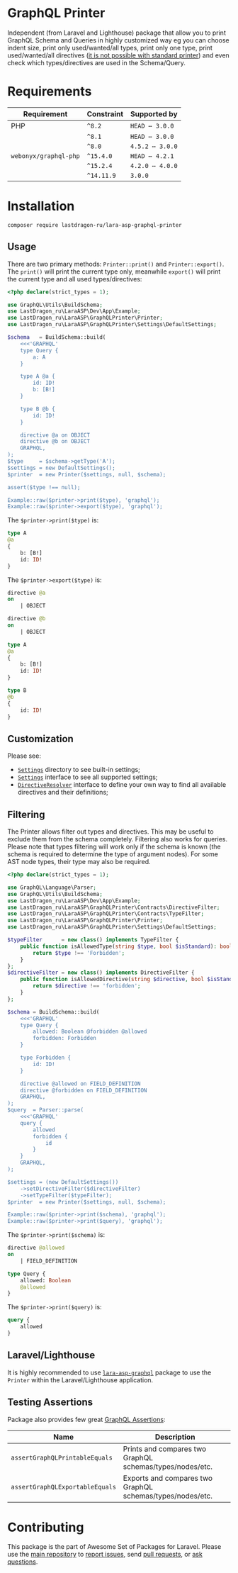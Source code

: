 # GraphQL Printer

Independent (from Laravel and Lighthouse) package that allow you to print GraphQL Schema and Queries in highly customized way eg you can choose indent size, print only used/wanted/all types, print only one type, print used/wanted/all directives ([it is not possible with standard printer](https://github.com/webonyx/graphql-php/issues/552)) and even check which types/directives are used in the Schema/Query.

[include:exec]: <../../dev/artisan lara-asp-documentator:requirements>
[//]: # (start: 48d8d2e1d13d5a77021bfa28fdd9623872f525d5)
[//]: # (warning: Generated automatically. Do not edit.)

# Requirements

| Requirement  | Constraint          | Supported by |
|--------------|---------------------|------------------|
|  PHP  | `^8.2` |   `HEAD ⋯ 3.0.0`   |
|  | `^8.1` |   `HEAD ⋯ 3.0.0`   |
|  | `^8.0` |   `4.5.2 ⋯ 3.0.0`   |
|  `webonyx/graphql-php`  | `^15.4.0` |   `HEAD ⋯ 4.2.1`   |
|  | `^15.2.4` |   `4.2.0 ⋯ 4.0.0`   |
|  | `^14.11.9` |  `3.0.0`   |

[//]: # (end: 48d8d2e1d13d5a77021bfa28fdd9623872f525d5)

# Installation

```shell
composer require lastdragon-ru/lara-asp-graphql-printer
```

## Usage

There are two primary methods: `Printer::print()` and `Printer::export()`. The `print()` will print the current type only, meanwhile `export()` will print the current type and all used types/directives:

[include:example]: ./docs/Examples/Usage.php
[//]: # (start: 541223f68a5167a71033c91e18d5ca4062e3c768)
[//]: # (warning: Generated automatically. Do not edit.)

```php
<?php declare(strict_types = 1);

use GraphQL\Utils\BuildSchema;
use LastDragon_ru\LaraASP\Dev\App\Example;
use LastDragon_ru\LaraASP\GraphQLPrinter\Printer;
use LastDragon_ru\LaraASP\GraphQLPrinter\Settings\DefaultSettings;

$schema   = BuildSchema::build(
    <<<'GRAPHQL'
    type Query {
        a: A
    }

    type A @a {
        id: ID!
        b: [B!]
    }

    type B @b {
        id: ID!
    }

    directive @a on OBJECT
    directive @b on OBJECT
    GRAPHQL,
);
$type     = $schema->getType('A');
$settings = new DefaultSettings();
$printer  = new Printer($settings, null, $schema);

assert($type !== null);

Example::raw($printer->print($type), 'graphql');
Example::raw($printer->export($type), 'graphql');
```

The `$printer->print($type)` is:

```graphql
type A
@a
{
    b: [B!]
    id: ID!
}
```

The `$printer->export($type)` is:

```graphql
directive @a
on
    | OBJECT

directive @b
on
    | OBJECT

type A
@a
{
    b: [B!]
    id: ID!
}

type B
@b
{
    id: ID!
}
```

[//]: # (end: 541223f68a5167a71033c91e18d5ca4062e3c768)

## Customization

Please see:

* [`Settings`](./src/Settings) directory to see built-in settings;
* [`Settings`](./src/Contracts/Settings.php) interface to see all supported settings;
* [`DirectiveResolver`](./src/Contracts/DirectiveResolver.php) interface to define your own way to find all available directives and their definitions;

## Filtering

The Printer allows filter out types and directives. This may be useful to exclude them from the schema completely. Filtering also works for queries. Please note that types filtering will work only if the schema is known (the schema is required to determine the type of argument nodes). For some AST node types, their type may also be required.

[include:example]: ./docs/Examples/Filtering.php
[//]: # (start: f1784ed1e70d93869ab3671fcd1057fc270287f3)
[//]: # (warning: Generated automatically. Do not edit.)

```php
<?php declare(strict_types = 1);

use GraphQL\Language\Parser;
use GraphQL\Utils\BuildSchema;
use LastDragon_ru\LaraASP\Dev\App\Example;
use LastDragon_ru\LaraASP\GraphQLPrinter\Contracts\DirectiveFilter;
use LastDragon_ru\LaraASP\GraphQLPrinter\Contracts\TypeFilter;
use LastDragon_ru\LaraASP\GraphQLPrinter\Printer;
use LastDragon_ru\LaraASP\GraphQLPrinter\Settings\DefaultSettings;

$typeFilter      = new class() implements TypeFilter {
    public function isAllowedType(string $type, bool $isStandard): bool {
        return $type !== 'Forbidden';
    }
};
$directiveFilter = new class() implements DirectiveFilter {
    public function isAllowedDirective(string $directive, bool $isStandard): bool {
        return $directive !== 'forbidden';
    }
};

$schema = BuildSchema::build(
    <<<'GRAPHQL'
    type Query {
        allowed: Boolean @forbidden @allowed
        forbidden: Forbidden
    }

    type Forbidden {
        id: ID!
    }

    directive @allowed on FIELD_DEFINITION
    directive @forbidden on FIELD_DEFINITION
    GRAPHQL,
);
$query  = Parser::parse(
    <<<'GRAPHQL'
    query {
        allowed
        forbidden {
            id
        }
    }
    GRAPHQL,
);

$settings = (new DefaultSettings())
    ->setDirectiveFilter($directiveFilter)
    ->setTypeFilter($typeFilter);
$printer  = new Printer($settings, null, $schema);

Example::raw($printer->print($schema), 'graphql');
Example::raw($printer->print($query), 'graphql');
```

The `$printer->print($schema)` is:

```graphql
directive @allowed
on
    | FIELD_DEFINITION

type Query {
    allowed: Boolean
    @allowed
}
```

The `$printer->print($query)` is:

```graphql
query {
    allowed
}
```

[//]: # (end: f1784ed1e70d93869ab3671fcd1057fc270287f3)

## Laravel/Lighthouse

It is highly recommended to use [`lara-asp-graphql`](../graphql/README.md#Printer) package to use the `Printer` within the Laravel/Lighthouse application.

## Testing Assertions

Package also provides few great [GraphQL Assertions](./src/Testing/GraphQLAssertions.php):

| Name                            | Description                                               |
|---------------------------------|-----------------------------------------------------------|
| `assertGraphQLPrintableEquals`  | Prints and compares two GraphQL schemas/types/nodes/etc.  |
| `assertGraphQLExportableEquals` | Exports and compares two GraphQL schemas/types/nodes/etc. |

[include:file]: ../../docs/shared/Contributing.md
[//]: # (start: 777f7598ee1b1a8c8fe67be6a3b7fce78a6e687e)
[//]: # (warning: Generated automatically. Do not edit.)

# Contributing

This package is the part of Awesome Set of Packages for Laravel. Please use the [main repository](https://github.com/LastDragon-ru/lara-asp) to [report issues](https://github.com/LastDragon-ru/lara-asp/issues), send [pull requests](https://github.com/LastDragon-ru/lara-asp/pulls), or [ask questions](https://github.com/LastDragon-ru/lara-asp/discussions).

[//]: # (end: 777f7598ee1b1a8c8fe67be6a3b7fce78a6e687e)
